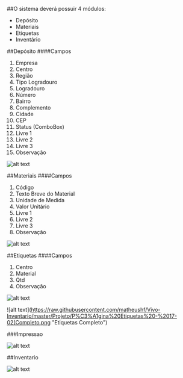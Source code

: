 ##O sistema deverá possuir 4 módulos:
  - Depósito
  - Materiais
  - Etiquetas
  - Inventário
  
##Depósito
####Campos
  1. Empresa
  2. Centro
  3. Região
  4. Tipo Logradouro
  5. Logradouro
  6. Número
  7. Bairro
  8. Complemento
  9. Cidade
  10. CEP
  11. Status (ComboBox)
  12. Livre 1
  13. Livre 2
  14. Livre 3
  15. Observação

  
![alt text](https://raw.githubusercontent.com/matheushf/Vivo-Inventario/master/Projeto/1.png "Depósito")


  
##Materiais
####Campos
  1. Código
  2. Texto Breve do Material
  3. Unidade de Medida
  4. Valor Unitário
  5. Livre 1
  6. Livre 2
  7. Livre 3
  8. Observação
  

![alt text](https://raw.githubusercontent.com/matheushf/Vivo-Inventario/master/Projeto/2.png "Materiais")


##Etiquetas
####Campos
  1. Centro
  2. Material
  3. Qtd
  4. Observação
  
  
![alt text](https://raw.githubusercontent.com/matheushf/Vivo-Inventario/master/Projeto/3.png "Etiquetas")

![alt text](https://raw.githubusercontent.com/matheushf/Vivo-Inventario/master/Projeto/P%C3%A1gina%20Etiquetas%20-%2017-02(Completo.png "Etiquetas Completo")

###Impressao

![alt text](https://raw.githubusercontent.com/matheushf/Vivo-Inventario/master/Projeto/image009.jpg "Impressão")


##Inventario

![alt text](https://raw.githubusercontent.com/matheushf/Vivo-Inventario/master/Projeto/4.png "Etiquetas")

